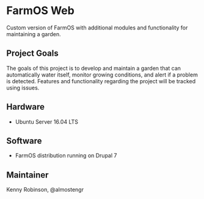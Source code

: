 # FarmOS Web
Custom version of FarmOS with additional modules and functionality for maintaining a garden.

## Project Goals 
The goals of this project is to develop and maintain a garden that can automatically water itself, 
monitor growing conditions, and alert if a problem is detected. Features and functionality regarding 
the project will be tracked using issues.

## Hardware
* Ubuntu Server 16.04 LTS

## Software
* FarmOS distribution running on Drupal 7

## Maintainer
Kenny Robinson, @almostengr

